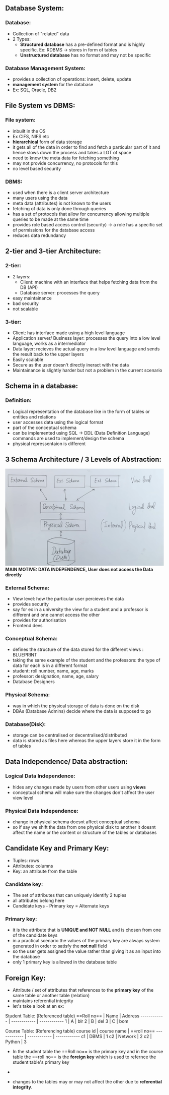 ## Database System:
### Database:
- Collection of "related" data
- 2 Types:
	- **Structured database** has a pre-defined format and is highly specific. Ex: RDBMS -> stores in form of tables
	- **Unstructured database** has no format and may not be specific

### Database Management System:
- provides a collection of operations: insert, delete, update
- **management system** for the database
- Ex: SQL, Oracle, DB2


## File System vs DBMS:
### File system:
- inbuilt in the OS
- Ex CIFS, NIFS etc
- **hierarchical** form of data storage
- it gets all of the data in order to find and fetch a particular part of it and hence slows down the process and takes a LOT of space
- need to know the meta data for fetching something
- may not provide concurrency, no protocols for this
- no level based security

### DBMS:
- used when there is a client server architecture
- many users using the data
- meta data (attributes) is not known to the users 
- fetching of data is only done through queries
- has a set of protocols that allow for concurrency allowing multiple queries to be made at the same time
- provides role based access control (security) -> a role has a specific set of permissions for the database access
- reduces data redundancy

## 2-tier and 3-tier Architecture:
### 2-tier:
- 2 layers: 
	- Client: machine with an interface that helps fetching data from the DB (API)
	- Database server: processes the query
- easy maintainance
- bad security
- not scalable
### 3-tier:
- Client: has interface made using a high level language
- Application server/ Business layer: processes the query into a low level language, works as a intermediator
- Data layer: recieves the actual query in a low level language and sends the result back to the upper layers
- Easily scalable
- Secure as the user doesn't directly ineract with the data
- Maintainance is slightly harder but not a problem in the current scenario

## Schema in a database:
### Definition: 
- Logical representation of the database like in the form of tables or entities and relations
- user accesses data using the logical format
- part of the conceptual schema 
- can be implemented using SQL -> DDL (Data Definition Language) commands are used to implement/design the schema
- physical repressentaion is different

## 3 Schema Architecture / 3 Levels of Abstraction:
![img1](1.png)
**MAIN MOTIVE: DATA INDEPENDENCE, User does not access the Data directly**

### External Schema:
- View level: how the particular user percieves the data
- provides security
- say for ex in a university the view for a student and a professor is different and one cannot access the other
- provides for authorisation
- Frontend devs

### Conceptual Schema:
- defines the structure of the data stored for the different views : BLUEPRINT
- taking the same example of the student and the professors: the type of data for each is in a different format
- student: roll number, name, age, marks
- professor: designation, name, age, salary
- Database Designers

### Physical Schema:
- way in which the physical storage of data is done on the disk
- DBAs (Database Admins) decide where the data is supposed to go

### Database(Disk):
- storage can be centralised or decentralised/distributed
- data is stored as files here whereas the upper layers store it in the form of tables

## Data Independence/ Data abstraction:
### Logical Data Independence:
- hides any changes made by users from other users using **views**
- conceptual schema will make sure the changes don't affect the user view level

### Physical Data Independence:
- change in physical schema doesnt affect conceptual schema
- so if say we shift the data from one physical disk to another it doesnt affect the name or the content or structure of the tables or databases

## Candidate Key and Primary Key:
- Tuples: rows
- Attributes: columns
- Key: an attribute from the table

### Candidate key:
- The set of attributes that can uniquely identify 2 tuples
- all attributes belong here
- Candidate keys - Primary key = Alternate keys

### Primary key:
- it is the attribute that is **UNIQUE and NOT NULL** and is chosen from one of the candidate keys
- in a practical scenario the values of the primary key are always system generated in order to satisfy the **not null** field
- so the user gets assigned the value rather than giving it as an input into the database
- only 1 primary key is allowed in the database table

## Foreign Key:
- Attribute / set of attributes that references to the **primary key** of the same table or another table (relation)
- maintains referential integrity
- let's take a look at an ex:

Student Table: (Referenced table)
==Roll no== | Name | Address
------------ | ------------ | ------------
1 | A | blr
2 | B | del
3 | C | bom

Course Table: (Referencing table)
course id | course name | ==roll no==
------------ | ------------ | ------------
c1 | DBMS | 1
c2 | Network | 2
c2 | Python | 3

- In the student table the ==Roll no== is the primary key and in the course table the ==roll no== is the **foreign key** which is used to refernce the student table's primary key
- 

- changes to the tables may or may not affect the other due to **referential integrity**.
